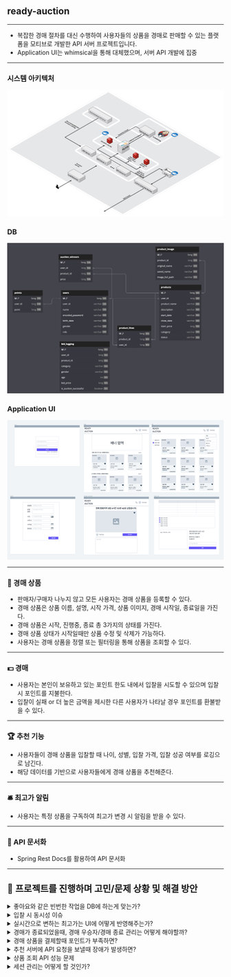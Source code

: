 ## ready-auction

---

- 복잡한 경매 절차를 대신 수행하여 사용자들의 상품을 경매로 판매할 수 있는 플랫폼을 모티브로 개발한 API 서버 프로젝트입니다.
- Application UI는 whimsical을 통해 대체했으며, 서버 API 개발에 집중

---

### 시스템 아키텍처

![ready-auction 시스템 아키텍처](architecture.png)

### DB

![DB_ERD](DB_ERD.png)

### Application UI

![Application UI.png](img.png)

---

### 🎁 경매 상품

- 판매자/구매자 나누지 않고 모든 사용자는 경매 상품을 등록할 수 있다.<br>
- 경매 상품은 상품 이름, 설명, 시작 가격, 상품 이미지, 경매 시작일, 종료일을 가진다.<br>
- 경매 상품은 시작, 진행중, 종료 총 3가지의 상태를 가진다.
- 경매 상품 상태가 시작일때만 상품 수정 및 삭제가 가능하다.
- 사용자는 경매 상품을 정렬 또는 필터링을 통해 상품을 조회할 수 있다.

---

### 💵 경매

- 사용자는 본인이 보유하고 있는 포인트 한도 내에서 입찰을 시도할 수 있으며 입찰 시 포인트를 지불한다.<br>
- 입찰이 실패 or 더 높은 금액을 제시한 다른 사용자가 나타날 경우 포인트를 환불받을 수 있다.

---

### 🏆 추천 기능

- 사용자들이 경매 상품을 입찰할 때 나이, 성별, 입찰 가격, 입찰 성공 여부를 로깅으로 남긴다.<br>
- 해당 데이터를 기반으로 사용자들에게 경매 상품을 추천해준다.<br>

---

### 🛎️ 최고가 알림

- 사용자는 특정 상품을 구독하여 최고가 변경 시 알림을 받을 수 있다.<br>

---

### 📄 API 문서화

- Spring Rest Docs를 활용하여 API 문서화<br>

---

## 🧐 프로젝트를 진행하며 고민/문제 상황 및 해결 방안

<details>
<summary>좋아요와 같은 빈번한 작업을 DB에 하는게 맞는가?</summary>
<div>

#### [문제 상황]

사용자들이 상품에 좋아요를 눌렀을때 기록을 DB에 하는게 맞는가?

#### [해결 방안]

좋아요와 같은 빈번한 작업을 DB에 직접 기록하면 DB에 과부하가 발생할 수 있다고 판단하였습니다. 그래서 Redis에 좋아요 기록을 저장하고, Spring Batch를 이용해 주기적으로 DB에 Bulk
Update를 수행하도록 했습니다.

</div>
</details>

<details>
<summary>입찰 시 동시성 이슈</summary>
<div>

#### [문제 상황]

여러 사용자들이 **동시에 입찰 요청**을 보내는 상황에서, 트랜잭션이 거의 동시에 처리되는 경우,
트랜잭션의 처리 순서에 따라 **최고가**가 정상적으로 업데이트되지 않아 **동시성 문제**가 발생할 수 있습니다.  
즉, **최고가 조회**가 같은 값을 반환하고,
각 트랜잭션이 처리되는 순서에 따라 최고가가 **잘못 갱신**되는 문제가 발생할 수 있습니다.

#### [해결 방안]

**Redisson Lock**을 사용하여 **분산 락**을 적용함으로써 동시성 문제를 해결했습니다.<br>
분산 락을 적용한 이유는 **클러스터 환경**이라는 점을 생각해서 분산락을 적용하였습니다.

</div>
</details>

<details>
<summary>실시간으로 변하는 최고가는 UI에 어떻게 반영해주는가?</summary>
<div>

#### [문제 상황]

실시간으로 변동하는 최고가를 UI에 어떻게 업데이트를 해줘야하는가?

프로젝트가 경매 시스템이었기 때문에, 최고가 변동을 실시간으로 UI에 반영해야 했습니다.<br>
이를 위해 실시간 이벤트 처리 기술로 Kafka와 SSE를 선택하여 구현하였습니다.

#### [해결 방안]

**WebSocket vs SSE**

- WebSocket은 양방향 통신이 필요한 경우에 적합하며, 이번 프로젝트에서는 서버 -> 클라이언트 방향의 단방향 통신만 필요했습니다.
  그래서 SSE를 선택했습니다.

**Kafka**

- 경매 시스템에서는 **최고가 변경**과 같은 실시간 이벤트를 처리해야 하므로, 실시간 이벤트 처리를 위해서 **Kafka**를 사용했습니다.

**멀티 모듈 구조**

- 이벤트를 consume하는 모듈이 별도로 존재할 수 있도록 하기위해 프로젝트 구조를 단일 모듈에서 멀티 모듈로 변경했습니다.
- **module-worker 모듈**은 **Kafka 이벤트를 consume**하는 역할을 담당하며, 가격 변동 이벤트를 수신하면 해당 정보를 **SSE**를 통해 **클라이언트**에게 푸시하는 구조입니다.

</div>
</details>

<details>
<summary>경매가 종료되었을때, 경매 우승자/경매 종료 관리는 어떻게 해야할까?
</summary>
<div>

#### [문제 상황]

경매가 종료될 때, 해당 경매의 우승자와 **경매 상태(READY, PENDING, DONE)**를 자동으로 변경하는 작업을 어떻게 효율적으로 관리할 수 있을지 고민했습니다.

#### [해결 방안]

**스프링 배치(Spring Batch)** 활용

- 주기적으로 경매 상태를 확인하여 경매 종료 여부를 판단합니다.
- 외부 스케줄러로 Jenkins를 사용하여 주기적으로 작업을 실행합니다.
- 스프링 배치에서 현재 시간과 경매 상품 종료일을 비교하여 경매 상품 상태를 결정합니다.
    - READY: 경매가 아직 시작되지 않은 상태
    - PENDING: 경매가 진행 중이지만 종료되지 않은 상태
    - DONE: 경매가 종료된 상태
- 경매 상태가 종료(DONE) 상태로 변경되면, 해당 상품에 대한 경매가 종료됩니다.
- 해당 상품의 최고가 정보를 조회하고, 경매 우승자 테이블에 우승자와 최고가 정보를 업데이트합니다.

</div>
</details>

<details>
<summary>경매 상품을 결제할때 포인트가 부족하면?</summary>
<div>

#### [문제 상황]

사용자들이 보유한 포인트 한도 내에서 여러 경매에 입찰을 시도하고, 경매에서 낙찰을 받으면 결제 시 포인트 부족 문제가 발생할 수 있습니다.
이로 인해 결제 처리 과정에서 문제가 발생할 수 있다는 생각이 들었습니다.

#### [해결 방안]

정책적으로 입찰 시 포인트를 선지불하는 방식으로 해결했습니다.
이 방식은 사용자가 경매에 입찰할 때 포인트를 미리 차감하고, 입찰 실패 시 차감된 포인트를 환급하는 방식입니다.

</div>
</details>

<details>
<summary>추천 서버에 API 요청을 보낼때 장애가 발생하면?</summary>
<div>

#### [문제 상황]

외부 API 호출 실패 시, 서비스 전체에 영향을 미칠 수 있습니다.
현재 프로젝트에서는 상품 서버가 사용자 나이대와 성별에 따라 추천 상품을 반환하기 위해 추천 서버로 외부 API 요청을 보냅니다.
이때 추천 서버가 다운되거나 응답 속도 저하가 발생하면, 추천 서버와 관련 없는 상품 서버에도 서비스 운영에 차질이 생길 수 있습니다. 이에 대한 해결책이 필요했습니다.

#### [해결 방안]

외부 API 호출에는 **OpenFeign**을 사용했습니다.

1. **Fallback 메서드 적용**:
    - Fallback 메서드를 통해 외부 API 호출에 실패할 경우, 추천 상품 빈 리스트를 반환하도록 설정했습니다.
    - 이를 통해 추천 서버의 상태와 관계없이 상품 서버는 정상적으로 동작하고, 서비스 운영에 차질이 없도록 했습니다.
2. **Circuit Breaker 패턴 적용**:
    - Circuit Breaker를 적용하여 외부 API 장애가 지속될 경우, 일정 시간 동안 API 호출을 차단합니다.
    - 이를 통해 장애가 지속되는 상황에서 다른 시스템에 미치는 영향을 최소화할 수 있도록
      하였습니다.

</div>
</details>

<details>
<summary>상품 조회 API 성능 문제</summary>
<div>

#### [문제 상황]

상품 조회 관련 일부 API의 성능 테스트를 진행한 결과,<br>
테스트 데이터로 DB에 상품 데이터 등 60만건 정도 넣고 성능 테스트를 진행해보았습니다.
**상품 최신순 조회 API**에서 `평균 응답속도 50~55초` 라는 성능 문제가 발생했습니다.  
심지어 가상 유저 20명 외에는 정상적으로 통과하지 못하는 상황이었습니다.

#### [해결 방안]

성능 문제를 파악하기 위해 **Prometheus**와 **Grafana**로 모니터링을 진행했으나,
특별한 문제를 발견할 수 없었습니다.<br>

그 후 DB 모니터링을 추가하여 MySQL Exporter를 설정, slow query를 1초 이상으로 설정하고 모니터링한 결과, 3초 이상 소요되는 slow query가 다수 존재하는 것을 확인했습니다.
<br>특히, 상품 이미지 테이블에서 상품 이미지를 조회하는 쿼리에서 3초 이상 걸리는 쿼리가 많았습니다.

`EXPLAIN`을 통한 쿼리 분석을 통해 해당 쿼리에서 상품 ID에 인덱스가 없음을 발견하고, 상품 이미지 테이블에서 상품 ID 컬럼에 인덱스를 추가했습니다.
그 결과, 상품 최신순 조회 API의 성능이 크게 개선되어, <br>
가상 유저 100명 기준 `평균 응답속도는 300ms로 단축`되었습니다.

성능을 더욱 최적화하기 위해, **서버 인스턴스 2개와 Load Balancer**를 도입하여 **성능 테스트**를 진행했습니다.  
이후 테스트 결과, 평균 응답속도가 **280ms**로 추가적으로 개선되었습니다. 또한, 각 서버 인스턴스의 모니터링을 통해 CPU 사용량은 50%로 균등하게 분배되어 API 요청 분배가 제대로 이루어졌음을 확인할
수
있었습니다.

추가적으로 성능 병목 구간이 어디인지 찾아야하는 경우가 있었는데 이는 스레드 덤프를 통해 병목 구간을 발견하고 원인이 무엇인지 알 수 있었습니다.

</div>
</details>

<details>
<summary>세션 관리는 어떻게 할 것인가?</summary>
<div>

#### [문제 상황]

클러스터링 환경에서는 로드 밸런서를 맨 앞에 배치하고, 그 뒤에 여러 대의 서버 인스턴스를 배포하는 구조를 사용합니다.
이때, 요청이 각기 다른 서버로 분배되면서 세션 불일치 문제가 발생할 수 있습니다.
즉, 클라이언트가 특정 서버에 연결된 상태에서 세션 정보가 다른 서버와 공유되지 않으면, 다음 요청 시 세션 정보를 찾을 수 없게 되어 문제를 일으킬 수 있습니다.

#### [해결 방안]

세션 관리 방식으로는 Sticky Session, Session Clustering, 세션 스토리지 분리 방식이 있습니다.
그 중 세션 스토리지를 분리하는 방식을 선택하였으며, 외부 저장소로는 Redis를 사용했습니.

</div>
</details>
